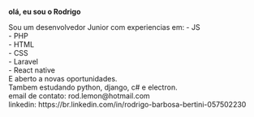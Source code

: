 <b>olá, eu sou o Rodrigo</b>
<p>
Sou um desenvolvedor Junior com experiencias em:
  - JS<br>
  - PHP<br>
  - HTML<br>
  - CSS<br>
  - Laravel<br>
  - React native<br>
E aberto a novas oportunidades.<br>
Tambem estudando python, django, c# e electron.<br>
email de contato: rod.lemon@hotmail.com<br>
linkedin: https://br.linkedin.com/in/rodrigo-barbosa-bertini-057502230
</p>

